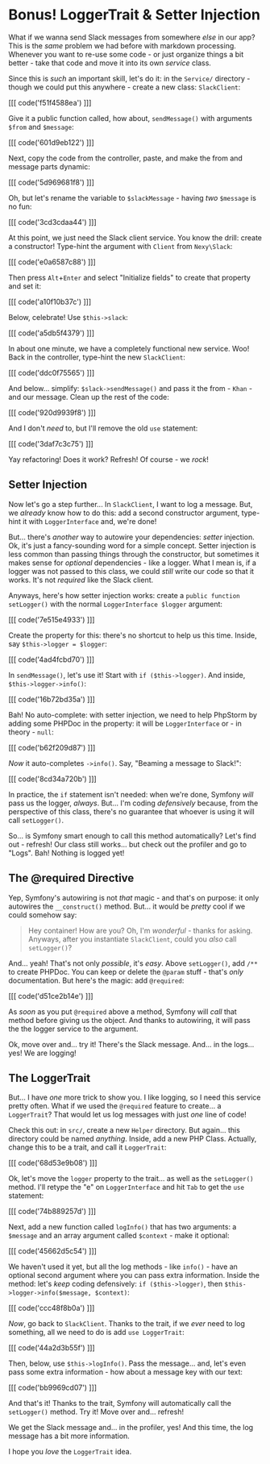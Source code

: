 # Bonus! LoggerTrait & Setter Injection

What if we wanna send Slack messages from somewhere *else* in our app? This is the
*same* problem we had before with markdown processing. Whenever you want to re-use
some code - or just organize things a bit better - take that code and move it into
its own *service* class.

Since this is *such* an important skill, let's do it: in the `Service/` directory -
though we could put this anywhere - create a new class: `SlackClient`:

[[[ code('f51f4588ea') ]]]

Give it a public function called, how about, `sendMessage()` with arguments `$from`
and `$message`:

[[[ code('601d9eb122') ]]]

Next, copy the code from the controller, paste, and make the from and message parts
dynamic:

[[[ code('5d969681f8') ]]]

Oh, but let's rename the variable to `$slackMessage` - having *two* `$message` is
no fun:

[[[ code('3cd3cdaa44') ]]]

At this point, we just need the Slack client service. You know the drill: create
a constructor! Type-hint the argument with `Client` from `Nexy\Slack`:

[[[ code('e0a6587c88') ]]]

Then press `Alt`+`Enter` and select "Initialize fields" to create that property
and set it:

[[[ code('a10f10b37c') ]]]

Below, celebrate! Use `$this->slack`:

[[[ code('a5db5f4379') ]]]

In about one minute, we have a completely functional new service. Woo! Back in the
controller, type-hint the new `SlackClient`:

[[[ code('ddc0f75565') ]]]

And below... simplify: `$slack->sendMessage()` and pass it the from - `Khan` -
and our message. Clean up the rest of the code:

[[[ code('920d9939f8') ]]]

And I don't *need* to, but I'll remove the old `use` statement:

[[[ code('3daf7c3c75') ]]]

Yay refactoring! Does it work? Refresh! Of course - we *rock*!

## Setter Injection

Now let's go a step further... In `SlackClient`, I want to log a message. But, we
*already* know how to do this: add a second constructor argument, type-hint it
with `LoggerInterface` and, we're done!

But... there's *another* way to autowire your dependencies: *setter* injection.
Ok, it's just a fancy-sounding word for a simple concept. Setter injection is
less common than passing things through the constructor, but sometimes it makes
sense for *optional* dependencies - like a logger. What I mean is, if a logger
was not passed to this class, we could *still* write our code so that it works.
It's not *required* like the Slack client.

Anyways, here's how setter injection works: create a `public function setLogger()`
with the normal `LoggerInterface $logger` argument:

[[[ code('7e515e4933') ]]]

Create the property for this: there's no shortcut to help us this time. Inside,
say `$this->logger = $logger`:

[[[ code('4ad4fcbd70') ]]]

In `sendMessage()`, let's use it! Start with `if ($this->logger)`. And inside,
`$this->logger->info()`:

[[[ code('16b72bd35a') ]]]

Bah! No auto-complete: with setter injection, we need to help PhpStorm by adding
some PHPDoc in the property: it will be `LoggerInterface` or - in theory - `null`:

[[[ code('b62f209d87') ]]]

*Now* it auto-completes `->info()`. Say, "Beaming a message to Slack!":

[[[ code('8cd34a720b') ]]]

In practice, the `if` statement isn't needed: when we're done, Symfony *will*
pass us the logger, *always*. But... I'm coding *defensively* because, from the
perspective of this class, there's no guarantee that whoever is using it will call
`setLogger()`.

So... is Symfony smart enough to call this method automatically? Let's find out -
refresh! Our class still works... but check out the profiler and go to "Logs". Bah!
Nothing is logged yet!

## The @required Directive

Yep, Symfony's autowiring is not *that* magic - and that's on purpose: it only
autowires the `__construct()` method. But... it would be *pretty* cool if we could
somehow say:

> Hey container! How are you? Oh, I'm *wonderful* - thanks for asking. Anyways, after
> you instantiate `SlackClient`, could you *also* call `setLogger()`?

And... yeah! That's not only *possible*, it's *easy*. Above `setLogger()`, add
`/**` to create PHPDoc. You can keep or delete the `@param` stuff - that's *only*
documentation. But here's the magic: add `@required`:

[[[ code('d51ce2b14e') ]]]

As *soon* as you put `@required` above a method, Symfony will *call* that method
before giving us the object. And thanks to autowiring, it will pass the the logger
service to the argument.

Ok, move over and... try it! There's the Slack message. And... in the logs...
yes! We are logging!

## The LoggerTrait

But... I have *one* more trick to show you. I like logging, so I need this service
pretty often. What if we used the `@required` feature to create... a `LoggerTrait`?
That would let us log messages with just *one* line of code!

Check this out: in `src/`, create a new `Helper` directory. But again... this directory
could be named *anything*. Inside, add a new PHP Class. Actually, change this to
be a trait, and call it `LoggerTrait`:

[[[ code('68d53e9b08') ]]]

Ok, let's move the `logger` property to the trait... as well as the `setLogger()`
method. I'll retype the "e" on `LoggerInterface` and hit `Tab` to get the `use` statement:

[[[ code('74b889257d') ]]]

Next, add a new function called `logInfo()` that has two arguments: a `$message`
and an array argument called `$context` - make it optional:

[[[ code('45662d5c54') ]]]

We haven't used it yet, but all the log methods - like `info()` - have an optional
second argument where you can pass extra information. Inside the method: let's *keep*
coding defensively: `if ($this->logger)`, then `$this->logger->info($message, $context)`:

[[[ code('ccc48f8b0a') ]]]

*Now*, go back to `SlackClient`. Thanks to the trait, if we *ever* need to log
something, all we need to do is add `use LoggerTrait`:

[[[ code('44a2d3b55f') ]]]

Then, below, use `$this->logInfo()`. Pass the message... and, let's even pass some
extra information - how about a message key with our text:

[[[ code('bb9969cd07') ]]]

And that's it! Thanks to the trait, Symfony will automatically call the `setLogger()`
method. Try it! Move over and... refresh!

We get the Slack message and... in the profiler, yes! And this time, the log message
has a bit more information.

I hope you *love* the `LoggerTrait` idea.
